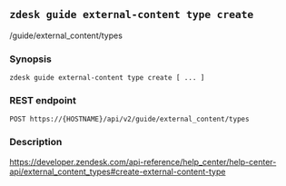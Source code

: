 ## `zdesk guide external-content type create`

/guide/external_content/types

### Synopsis

    zdesk guide external-content type create [ ... ]

### REST endpoint

    POST https://{HOSTNAME}/api/v2/guide/external_content/types

### Description

https://developer.zendesk.com/api-reference/help_center/help-center-api/external_content_types#create-external-content-type

